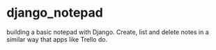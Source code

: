 # django_notepad
building a basic notepad with Django. Create, list and delete notes in a similar way that apps like Trello do.
